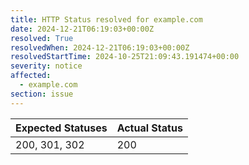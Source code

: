 ```yaml
---
title: HTTP Status resolved for example.com
date: 2024-12-21T06:19:03+00:00Z
resolved: True
resolvedWhen: 2024-12-21T06:19:03+00:00Z
resolvedStartTime: 2024-10-25T21:09:43.191474+00:00
severity: notice
affected:
  - example.com
section: issue
---
```


| Expected Statuses | Actual Status  |
|-------------------|----------------|
| 200, 301, 302 | 200 |
